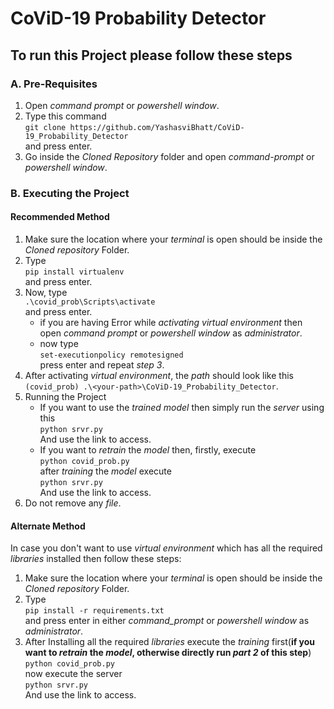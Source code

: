 # CoViD-19 Probability Detector

## To run this Project please follow these steps

### A. Pre-Requisites
1. Open _command prompt_ or _powershell window_.
2. Type this command<br>`git clone https://github.com/YashasviBhatt/CoViD-19_Probability_Detector`<br>and press enter.
3. Go inside the _Cloned Repository_ folder and open _command-prompt_ or _powershell window_.

### B. Executing the Project
#### Recommended Method
1. Make sure the location where your _terminal_ is open should be inside the _Cloned repository_ Folder.
2. Type<br>`pip install virtualenv`<br>and press enter.
3. Now, type<br>`.\covid_prob\Scripts\activate`<br>and press enter.
    - if you are having Error while _activating virtual environment_ then open _command prompt_ or _powershell window_ as _administrator_.
    - now type<br>`set-executionpolicy remotesigned`<br>press enter and repeat _step 3_.
4. After activating _virtual environment_, the _path_ should look like this ```(covid_prob) .\<your-path>\CoViD-19_Probability_Detector```.
5. Running the Project
    - If you want to use the _trained model_ then simply run the _server_ using this<br>`python srvr.py`<br>And use the link to access.
    - If you want to _retrain_ the _model_ then, firstly, execute<br>`python covid_prob.py`<br>after _training_ the _model_ execute<br>`python srvr.py`<br>And use the link to access.
6. Do not remove any _file_.

#### Alternate Method
In case you don't want to use _virtual environment_ which has all the required _libraries_ installed then follow these steps:<br>
1. Make sure the location where your _terminal_ is open should be inside the _Cloned repository_ Folder.
2. Type<br>`pip install -r requirements.txt`<br> and press enter in either _command_prompt_ or _powershell window_ as _administrator_.
3. After Installing all the required _libraries_ execute the _training_ first(**if you want to _retrain_ the _model_, otherwise directly run _part 2_ of this step**)<br>`python covid_prob.py`<br>now execute the server<br>`python srvr.py`<br>And use the link to access.